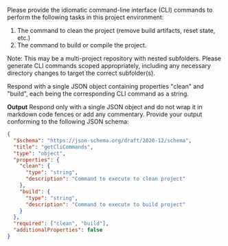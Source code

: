 Please provide the idiomatic command-line interface (CLI) commands to perform the following tasks in this project environment:

1. The command to clean the project (remove build artifacts, reset state, etc.)
2. The command to build or compile the project.

Note: This may be a multi-project repository with nested subfolders. Please generate CLI commands scoped appropriately, including any necessary directory changes to target the correct subfolder(s).

Respond with a single JSON object containing properties "clean" and "build", each being the corresponding CLI command as a string.

**Output**
Respond only with a single JSON object and do not wrap it in markdown code fences or add any commentary. Provide your output conforming to the following JSON schema:

```json
{
  "$schema": "https://json-schema.org/draft/2020-12/schema",
  "title": "getCliCommands",
  "type": "object",
  "properties": {
    "clean": {
      "type": "string",
      "description": "Command to execute to clean project"
    },
    "build": {
      "type": "string",
      "description": "Command to execute to build project"
    }
  },
  "required": ["clean", "build"],
  "additionalProperties": false
}
```